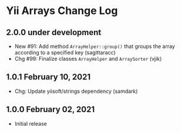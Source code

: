 # Yii Arrays Change Log

## 2.0.0 under development

- New #91: Add method `ArrayHelper::group()` that groups the array according to a specified key (sagittaracc)
- Chg #99: Finalize classes `ArrayHelper` and `ArraySorter` (vjik)

## 1.0.1 February 10, 2021

- Chg: Update yiisoft/strings dependency (samdark)

## 1.0.0 February 02, 2021

- Initial release
